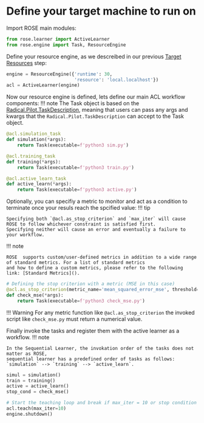 # Define your target machine to run on

Import ROSE main modules:
```python
from rose.learner import ActiveLearner
from rose.engine import Task, ResourceEngine
```


Define your resource engine, as we descreibed in our previous [Target Resources](target-resources.md) step:
```python
engine = ResourceEngine({'runtime': 30,
                         'resource': 'local.localhost'})
acl = ActiveLearner(engine)
```

Now our resource engine is defined, lets define our main ACL workflow components:
!!! note
    The Task object is based on the [Radical.Pilot.TaskDescription](https://radicalpilot.readthedocs.io/en/stable/apidoc.html#radical.pilot.TaskDescription), meaning that users can pass any args and kwargs that the `Radical.Pilot.TaskDescription` can accept to the Task object.

```python
@acl.simulation_task
def simulation(*args):
    return Task(executable=f'python3 sim.py')

@acl.training_task
def training(*args):
    return Task(executable=f'python3 train.py')

@acl.active_learn_task
def active_learn(*args):
    return Task(executable=f'python3 active.py')
```

Optionally, you can specifiy a metric to monitor and act as a condition to terminate once your resuls reach the spcified value:
!!! tip
    
    Specifying both `@acl.as_stop_criterion` and `max_iter` will cause ROSE to follow whichever constraint is satisfied first.
    Specifying neither will cause an error and eventually a failure to your workflow.


!!! note
    
    ROSE  supports custom/user-defined metrics in addition to a wide range of standard metrics. For a list of standard metrics
    and how to define a custom metrics, please refer to the following link: [Standard Metrics]().

```python
# Defining the stop criterion with a metric (MSE in this case)
@acl.as_stop_criterion(metric_name='mean_squared_error_mse', threshold=0.1)
def check_mse(*args):
    return Task(executable=f'python3 check_mse.py')
```

!!! Warning
    For any metric function like `@acl.as_stop_criterion` the invoked script like `check_mse.py` must return a numerical value.


Finally invoke the tasks and register them with the active learner as a workflow.
!!! note

    In the Sequential Learner, the invokation order of the tasks does not matter as ROSE,
    sequential learner has a predefined order of tasks as follows: `simulation` --> `training` --> `active_learn`.

```python
simul = simulation()
train = training()
active = active_learn()
stop_cond = check_mse()

# Start the teaching loop and break if max_iter = 10 or stop condition is met
acl.teach(max_iter=10)
engine.shutdown()
```